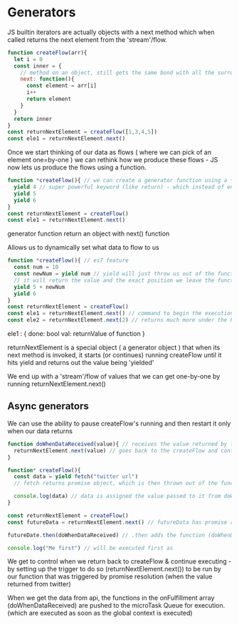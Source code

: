 # Generators

JS builtin iterators are actually objects with a next method which when called returns the next element from the 'stream'/flow.

```js
function createFlow(arr){
  let i = 0
  const inner = {
    // method on an object, still gets the same bond with all the surroundings - using scope property
    next: function(){
      const element = arr[i]
      i++
      return element
    }
  }
  return inner
}
const returnNextElement = createFlow([1,3,4,5])
const ele1 = returnNextElement.next()
```

Once we start thinking of our data as flows ( where we can pick of an element one=by-one ) we can rethink how we produce these flows - JS now lets us produce the flows using a function.

```js
function *createFlow(){ // we can create a generator function using a *
  yield 4 // super powerful keyword (like return) - which instead of ending the execution context, it pauses/suspends it
  yield 5
  yield 6
}
const returnNextElement = createFlow()
const ele1 = returnNextElement.next()
```

generator function return an object with next() function

Allows us to dynamically set what data to flow to us

```js
function *createFlow(){ // es7 feature
  const num = 10
  const newNum = yield num // yield will just throw us out of the function, leaving newNum undefined and waiting for value
  // it will return the value and the exact position we leave the function, giving us the opportunity to pass some constant in the next call, here we are passing '2' in the next call, thereby making newNum = 2;
  yield 5 + newNum
  yield 6
}
const returnNextElement = createFlow()
const ele1 = returnNextElement.next() // command to begin the execution context of createFlow - gives 10
const ele2 = returnNextElement.next(2) // returns much more under the hood, like status, position, value etc
```

ele1 : {
  done: bool
  val: returnValue of function
}

returnNextElement is a special object ( a generator object ) that when its next method is invoked, it starts (or continues) running createFlow until it hits yield and returns out the value being 'yielded'

We end up with a 'stream'/flow of values that we can get one-by-one by running returnNextElement.next()

## Async generators

We can use the ability to pause createFlow's running and then restart it only when our data returns

```js
function doWhenDataReceived(value){ // receives the value returned by the api call
  returnNextElement.next(value) // goes back to the createFlow and continues from where the yield exited.
}

function* createFlow(){
  const data = yield fetch("twitter url")
  // fetch returns promise object, which is then thrown out of the function with yield to the output of returnNextElement.next(), so data is still undefined

  console.log(data) // data is assigned the value passed to it from doWhenDataReceived -> returnNextElement.next() - which got the value returned from fetch.
}

const returnNextElement = createFlow()
const futureData = returnNextElement.next() // futureData has promise returned by fetch

futureDate.then(doWhenDataReceived) // .then adds the function (doWhenDataReceived) in the onFulfillment array which is then triggered when the data is received

console.log("Me first") // will be executed first as
```

We get to control when we return back to createFlow & continue executing - by setting up the trigger to do so
(returnNextElement.next()) to be run by our function that was triggered by promise resolution (when the value returned from twitter)

When we get the data from api, the functions in the onFulfillment array (doWhenDataReceived) are pushed to the microTask Queue for execution. (which are executed as soon as the global context is executed)
